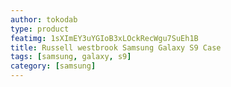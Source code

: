 ```yaml
---
author: tokodab
type: product
featimg: 1sXImEY3uYGIoB3xLOckRecWgu7SuEh1B
title: Russell westbrook Samsung Galaxy S9 Case
tags: [samsung, galaxy, s9]
category: [samsung]
---
```

